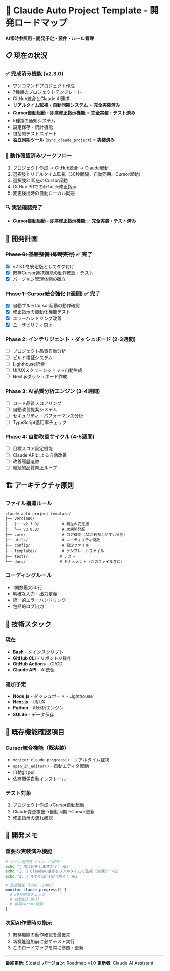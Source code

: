 # 🚀 Claude Auto Project Template - 開発ロードマップ

**AI常時参照用 - 開発予定・要件・ルール管理**

## 📋 現在の状況

### ✅ 完成済み機能 (v2.3.0)
- ワンコマンドプロジェクト作成
- 7種類のプロジェクトテンプレート
- GitHub統合とClaude AI連携
- **リアルタイム監視・自動同期システム** ⭐ **完全実装済み**
- **Cursor自動起動・即座修正指示機能** ⭐ **完全実装・テスト済み**
- 5種類の通知システム
- 設定保存・統計機能
- 包括的テストスイート
- **独立同期ツール** (`sync_claude_project`) ⭐ **実装済み**

### 🎯 動作確認済みワークフロー
1. プロジェクト作成 → GitHub統合 → Claude起動
2. 選択肢1: リアルタイム監視（30秒間隔、自動同期、Cursor起動）
3. 選択肢2: 即座のCursor起動
4. GitHub PRでの`@claude`修正指示
5. 変更検出時の自動ローカル同期

### 🔍 実装確認完了
- ~~**Cursor自動起動・即座修正指示機能**~~ ✅ **完全実装・テスト済み**

## 🎯 開発計画

### ~~Phase 0: 基盤整備 (即時実行)~~ ✅ 完了
- [x] v2.3.0を安定版としてタグ付け
- [x] 既存Cursor連携機能の動作確認・テスト
- [x] バージョン管理体制の確立

### ~~Phase 1: Cursor統合強化 (1週間)~~ ✅ 完了
- [x] 自動プル→Cursor起動の動作確認
- [x] 修正指示の自動化機能テスト
- [x] エラーハンドリング改善
- [x] ユーザビリティ向上

### Phase 2: インテリジェント・ダッシュボード (2-3週間)
- [ ] プロジェクト品質自動分析
- [ ] ビルド検証システム
- [ ] Lighthouse統合
- [ ] UI/UXスクリーンショット自動生成
- [ ] Next.jsダッシュボード作成

### Phase 3: AI品質分析エンジン (3-4週間)
- [ ] コード品質スコアリング
- [ ] 自動改善提案システム
- [ ] セキュリティ・パフォーマンス分析
- [ ] TypeScript適用率チェック

### Phase 4: 自動改善サイクル (4-5週間)
- [ ] 目標スコア設定機能
- [ ] Claude APIによる自動改善
- [ ] 改善履歴追跡
- [ ] 継続的品質向上ループ

## 🏗️ アーキテクチャ原則

### ファイル構造ルール
```
claude_auto_project_template/
├── versions/
│   ├── v2.3.0/          # 現在の安定版
│   └── v3.0.0/          # 次期開発版
├── core/                # コア機能（AIが理解しやすい分割）
├── utils/               # ユーティリティ関数
├── config/              # 設定ファイル
├── templates/           # テンプレートファイル
├── tests/              # テスト
└── docs/               # ドキュメント（このファイル含む）
```

### コーディングルール
- 1関数最大50行
- 明確な入力・出力定義
- 統一的エラーハンドリング
- 包括的ログ出力

## 🎯 技術スタック

### 現在
- **Bash** - メインスクリプト
- **GitHub CLI** - リポジトリ操作
- **GitHub Actions** - CI/CD
- **Claude API** - AI統合

### 追加予定
- **Node.js** - ダッシュボード・Lighthouse
- **Next.js** - UI/UX
- **Python** - AI分析エンジン
- **SQLite** - データ保存

## 🔄 既存機能確認項目

### Cursor統合機能（既実装）
- `monitor_claude_progress()` - リアルタイム監視
- `open_in_editor()` - 自動エディタ起動
- 自動git pull
- 依存関係自動インストール

### テスト対象
1. プロジェクト作成→Cursor自動起動
2. Claude変更検出→自動同期→Cursor更新
3. 修正指示の流れ確認

## 📝 開発メモ

### 重要な実装済み機能
```bash
# メイン選択肢（line ~1400）
echo "🚀 次に何をしますか？" >&2
echo "1. 🤖 Claudeの進捗をリアルタイムで監視 (推奨)" >&2
echo "2. 🎯 今すぐCursorで開く" >&2

# 監視機能（line ~1000）
monitor_claude_progress() {
  # 30秒間隔チェック
  # 自動git pull
  # 自動cursor起動
}
```

### 次回AI作業時の指示
1. 既存機能の動作確認を最優先
2. 新機能追加前に必ずテスト実行
3. このロードマップを常に参照・更新

---

**最終更新**: $(date)
**バージョン**: Roadmap v1.0
**更新者**: Claude AI Assistant
